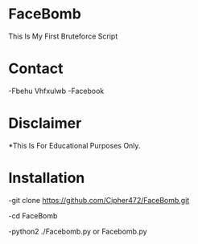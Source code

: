 # FaceBomb
This Is My First Bruteforce Script

# Contact
-Fbehu Vhfxulwb
-Facebook

# Disclaimer
*This Is For Educational Purposes Only.

# Installation
-git clone https://github.com/Cipher472/FaceBomb.git

-cd FaceBomb

-python2 ./Facebomb.py or Facebomb.py
